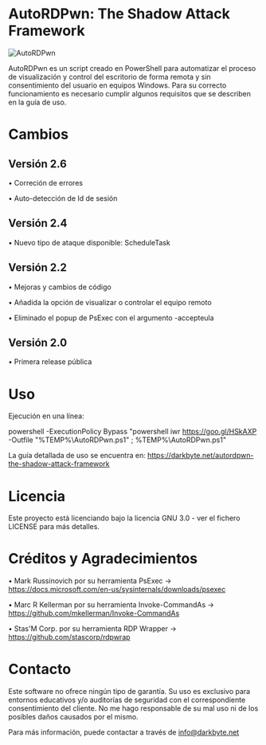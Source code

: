 # AutoRDPwn: The Shadow Attack Framework

![AutoRDPwn](https://user-images.githubusercontent.com/34335312/43462139-96c50568-94d5-11e8-87a8-89e4185e4c2a.png)

AutoRDPwn es un script creado en PowerShell para automatizar el proceso de visualización y control del escritorio de forma remota y sin consentimiento del usuario en equipos Windows. Para su correcto funcionamiento es necesario cumplir algunos requisitos que se describen en la guía de uso.


# Cambios

## Versión 2.6
• Correción de errores

• Auto-detección de Id de sesión

## Versión 2.4
• Nuevo tipo de ataque disponible: ScheduleTask

## Versión 2.2
• Mejoras y cambios de código

• Añadida la opción de visualizar o controlar el equipo remoto

• Eliminado el popup de PsExec con el argumento -accepteula

## Versión 2.0
• Primera release pública


# Uso
Ejecución en una línea:

powershell -ExecutionPolicy Bypass "powershell iwr https://goo.gl/HSkAXP -Outfile "%TEMP%\AutoRDPwn.ps1" ; %TEMP%\AutoRDPwn.ps1"

La guía detallada de uso se encuentra en: https://darkbyte.net/autordpwn-the-shadow-attack-framework


# Licencia
Este proyecto está licenciando bajo la licencia GNU 3.0 - ver el fichero LICENSE para más detalles.


# Créditos y Agradecimientos
• Mark Russinovich por su herramienta PsExec -> https://docs.microsoft.com/en-us/sysinternals/downloads/psexec

• Marc R Kellerman por su herramienta Invoke-CommandAs -> https://github.com/mkellerman/Invoke-CommandAs

• Stas'M Corp. por su herramienta RDP Wrapper -> https://github.com/stascorp/rdpwrap

# Contacto
Este software no ofrece ningún tipo de garantía. Su uso es exclusivo para entornos educativos y/o auditorías de seguridad con el correspondiente consentimiento del cliente. No me hago responsable de su mal uso ni de los posibles daños causados por el mismo.

Para más información, puede contactar a través de info@darkbyte.net
